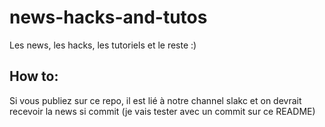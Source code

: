 # news-hacks-and-tutos
Les news, les hacks, les tutoriels et le reste :)

## How to:
Si vous publiez sur ce repo, il est lié à notre channel slakc et on devrait recevoir la news si commit (je vais tester avec un commit sur ce README)
